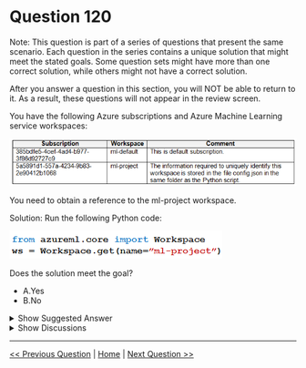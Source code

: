 # Question 120

Note: This question is part of a series of questions that present the same scenario. Each question in the series contains a unique solution that might meet the stated goals. Some question sets might have more than one correct solution, while others might not have a correct solution.

After you answer a question in this section, you will NOT be able to return to it. As a result, these questions will not appear in the review screen.

You have the following Azure subscriptions and Azure Machine Learning service workspaces:

![Question Image](../images/q120_q_image394.png)

You need to obtain a reference to the ml-project workspace.

Solution: Run the following Python code:

![Question Image](../images/q120_q_image396.png)

Does the solution meet the goal?

- A.Yes
- B.No

<details>
  <summary>Show Suggested Answer</summary>

<strong>B</strong><br>

</details>

<details>
  <summary>Show Discussions</summary>

<blockquote><p><strong>Skip73</strong> <code>(Mon 30 Oct 2023 01:38)</code> - <em>Upvotes: 6</em></p><p>Correct Answer is B. You need to reference to the workspace using ws = Workspace.from_config()
The config.json contains the subscription_id, resource-id and the workspace name which are required to get the reference to the workspace.</p></blockquote>
<blockquote><p><strong>evangelist</strong> <code>(Sun 01 Dec 2024 10:15)</code> - <em>Upvotes: 4</em></p><p>The answer is NO,
This code attempts to obtain a reference to the Azure Machine Learning workspace named &quot;ml-project&quot; using the Workspace.get method with only the name parameter. However, the Workspace.get method requires additional parameters to uniquely identify the workspace, such as subscription_id and resource_group. Without these parameters, the method will not be able to locate and reference the workspace correctly.</p></blockquote>
<blockquote><p><strong>Plb2</strong> <code>(Fri 23 Aug 2024 21:51)</code> - <em>Upvotes: 3</em></p><p>besides the wsname, subid and rgname should be provided

ws = Workspace.get(name=&quot;myworkspace&quot;,
subscription_id=&#x27;&lt;azure-subscription-id&gt;&#x27;,
resource_group=&#x27;myresourcegroup&#x27;)</p></blockquote>

<blockquote><p><strong>Plb2</strong> <code>(Sat 24 Aug 2024 08:44)</code> - <em>Upvotes: 1</em></p><p>adding to this; subid is required if user has access to multiple subscriptions, so in this case it is.</p></blockquote>
<blockquote><p><strong>zishankamal</strong> <code>(Wed 14 Aug 2024 11:03)</code> - <em>Upvotes: 1</em></p><p>ws = Workspace.get(name=&quot;myworkspace&quot;,
               subscription_id=&#x27;&lt;azure-subscription-id&gt;&#x27;,
               resource_group=&#x27;myresourcegroup&#x27;)

subscription_id and resource_group are option parameters.</p></blockquote>

<blockquote><p><strong>Matt2000</strong> <code>(Fri 09 Aug 2024 13:51)</code> - <em>Upvotes: 1</em></p><p>Yes. Reference: https://learn.microsoft.com/en-us/python/api/azureml-core/azureml.core.workspace.workspace?view=azure-ml-py#azureml-core-workspace-workspace-get</p></blockquote>
<blockquote><p><strong>LadyCasilda</strong> <code>(Sun 18 Feb 2024 19:50)</code> - <em>Upvotes: 3</em></p><p>On exam 18 August 2023</p></blockquote>
<blockquote><p><strong>skumarliaison</strong> <code>(Tue 13 Feb 2024 18:05)</code> - <em>Upvotes: 2</em></p><p>get
Return a workspace object for an existing Azure Machine Learning Workspace.

Parameters name - str - Required
https://learn.microsoft.com/en-us/python/api/azureml-core/azureml.core.workspace.workspace?view=azure-ml-py#azureml-core-workspace-workspace-get</p></blockquote>

<blockquote><p><strong>PI_Team</strong> <code>(Thu 25 Jan 2024 11:28)</code> - <em>Upvotes: 3</em></p><p>The code snippet will not work because the Workspace.get() method requires the subscription ID and resource group of the workspace as well as the workspace name. The config.json file only contains the workspace name, so the code will not be able to find the workspace.

from azureml.core import Workspace

subscription_id = &quot;5a5891d1-557a-4234-9b83-2e90412b1068&quot;
resource_group = &quot;my-resource-group&quot;
workspace_name = &quot;ml-project&quot;

ws = Workspace(subscription_id, resource_group, workspace_name)

SaM</p></blockquote>

<blockquote><p><strong>phydev</strong> <code>(Sat 20 Jan 2024 14:26)</code> - <em>Upvotes: 4</em></p><p>On exam 20 July 2023.</p></blockquote>
<blockquote><p><strong>BrahderLau</strong> <code>(Sat 02 Dec 2023 03:55)</code> - <em>Upvotes: 2</em></p><p>Answer: Yes

ws = Workspace.get(name=&quot;myworkspace&quot;,
subscription_id=&#x27;&lt;azure-subscription-id&gt;&#x27;,
resource_group=&#x27;myresourcegroup&#x27;)

Reference: https://learn.microsoft.com/en-us/python/api/azureml-core/azureml.core.workspace.workspace?view=azure-ml-py#remarks</p></blockquote>

<blockquote><p><strong>BrahderLau</strong> <code>(Sat 02 Dec 2023 03:57)</code> - <em>Upvotes: 4</em></p><p>* Answer: No. Because subscription_id and resoruce group is not provided</p></blockquote>
<blockquote><p><strong>rishi_ram</strong> <code>(Tue 28 Nov 2023 10:23)</code> - <em>Upvotes: 4</em></p><p>workspace_name is correct parameter not &#x27;name&#x27; 
https://learn.microsoft.com/en-us/python/api/azureml-core/azureml.core.workspace.workspace?view=azure-ml-py
Answer is B for sure</p></blockquote>

</details>

---

[<< Previous Question](question_119.md) | [Home](/index.md) | [Next Question >>](question_121.md)
